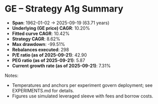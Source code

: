 # GE – Strategy A1g Summary

- **Span**: 1962-01-02 → 2025-09-19 (63.71 years)
- **Underlying (GE price) CAGR**: 10.20%
- **Fitted curve CAGR**: 10.42%
- **Strategy CAGR**: 8.62%
- **Max drawdown**: -99.51%
- **Rebalances executed**: 298
- **P/E ratio (as of 2025-09-21)**: 42.90
- **PEG ratio (as of 2025-09-21)**: 5.87
- **Current growth rate (as of 2025-09-21)**: 7.31%

Notes:

- Temperatures and anchors per experiment govern deployment; see EXPERIMENTS.md for details.
- Figures use simulated leveraged sleeve with fees and borrow costs.


